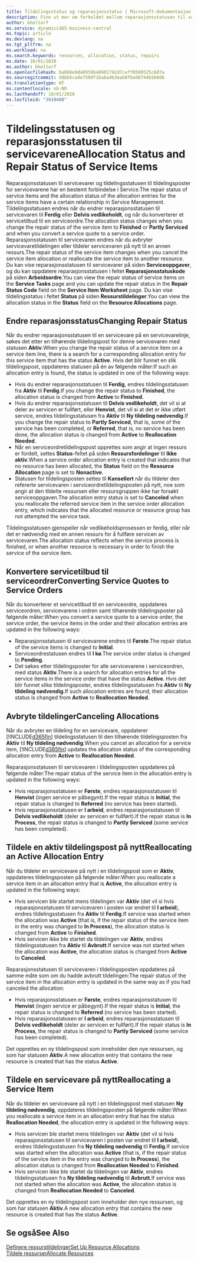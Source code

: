 ```yaml
---
title: Tildelingsstatus og reparasjonsstatus | Microsoft-dokumentasjon
description: Finn ut mer om forholdet mellom reparasjonsstatusen til servicevarer og tildelingsstatusen til tildelingspostene for dem.
author: bholtorf
ms.service: dynamics365-business-central
ms.topic: article
ms.devlang: na
ms.tgt_pltfrm: na
ms.workload: na
ms.search.keywords: resources, allocation, status, repairs
ms.date: 10/01/2020
ms.author: bholtorf
ms.openlocfilehash: ba066e9d40959b48901792d7ceff8589525c6d7a
ms.sourcegitcommit: ddbb5cede750df1baba4b3eab8fbed6744b5b9d6
ms.translationtype: HT
ms.contentlocale: nb-NO
ms.lasthandoff: 10/01/2020
ms.locfileid: "3910408"
---
```

# <a name="allocation-status-and-repair-status-of-service-items"></a><span data-ttu-id="5e6ff-103">Tildelingsstatusen og reparasjonsstatusen til servicevarene</span><span class="sxs-lookup"><span data-stu-id="5e6ff-103">Allocation Status and Repair Status of Service Items</span></span>
<span data-ttu-id="5e6ff-104">Reparasjonsstatusen til servicevarer og tildelingsstatusen til tildelingsposter for servicevarene har en bestemt forbindelse i Service.</span><span class="sxs-lookup"><span data-stu-id="5e6ff-104">The repair status of service items and the allocation status of the allocation entries for the service items have a certain relationship in Service Management.</span></span> <span data-ttu-id="5e6ff-105">Tildelingsstatusen endres når du endrer reparasjonsstatusen til servicevaren til **Ferdig** eller **Delvis vedlikeholdt**, og når du konverterer et servicetilbud til en serviceordre.</span><span class="sxs-lookup"><span data-stu-id="5e6ff-105">The allocation status changes when you change the repair status of the service item to **Finished** or **Partly Serviced** and when you convert a service quote to a service order.</span></span> <span data-ttu-id="5e6ff-106">Reparasjonsstatusen til servicevaren endres når du avbryter servicevaretildelingen eller tildeler servicevaren på nytt til en annen ressurs.</span><span class="sxs-lookup"><span data-stu-id="5e6ff-106">The repair status of the service item changes when you cancel the service item allocation or reallocate the service item to another resource.</span></span> <span data-ttu-id="5e6ff-107">Du kan vise reparasjonsstatusen til servicevarer på siden **Serviceoppgaver**, og du kan oppdatere reparasjonsstatusen i feltet **Reparasjonsstatuskode** på siden **Arbeidsordre**.</span><span class="sxs-lookup"><span data-stu-id="5e6ff-107">You can view the repair status of service items on the **Service Tasks** page and you can update the repair status in the **Repair Status Code** field on the **Service Item Worksheet** page.</span></span> <span data-ttu-id="5e6ff-108">Du kan vise tildelingsstatus i feltet **Status** på siden **Ressurstildelinger**.</span><span class="sxs-lookup"><span data-stu-id="5e6ff-108">You can view the allocation status in the **Status** field on the **Resource Allocations** page.</span></span>  
  
## <a name="changing-repair-status"></a><span data-ttu-id="5e6ff-109">Endre reparasjonsstatus</span><span class="sxs-lookup"><span data-stu-id="5e6ff-109">Changing Repair Status</span></span>  
<span data-ttu-id="5e6ff-110">Når du endrer reparasjonsstatusen til en servicevare på en servicevarelinje, søkes det etter en tilhørende tildelingspost for denne servicevaren med statusen **Aktiv**.</span><span class="sxs-lookup"><span data-stu-id="5e6ff-110">When you change the repair status of a service item on a service item line, there is a search for a corresponding allocation entry for this service item that has the status **Active**.</span></span> <span data-ttu-id="5e6ff-111">Hvis det blir funnet en slik tildelingspost, oppdateres statusen på én av følgende måter:</span><span class="sxs-lookup"><span data-stu-id="5e6ff-111">If such an allocation entry is found, the status is updated in one of the following ways:</span></span>  
  
* <span data-ttu-id="5e6ff-112">Hvis du endrer reparasjonsstatusen til **Ferdig**, endres tildelingsstatusen fra **Aktiv** til **Ferdig**.</span><span class="sxs-lookup"><span data-stu-id="5e6ff-112">If you change the repair status to **Finished**, the allocation status is changed from **Active** to **Finished**.</span></span>  
* <span data-ttu-id="5e6ff-113">Hvis du endrer reparasjonsstatusen til **Delvis vedlikeholdt**, det vil si at deler av servicen er fullført, eller **Henvist**, det vil si at det er ikke utført service, endres tildelingsstatusen fra **Aktiv** til **Ny tildeling nødvendig**.</span><span class="sxs-lookup"><span data-stu-id="5e6ff-113">If you change the repair status to **Partly Serviced**, that is, some of the service has been completed, or **Referred**, that is, no service has been done, the allocation status is changed from **Active** to **Reallocation Needed**.</span></span>  
* <span data-ttu-id="5e6ff-114">Når en serviceordretildelingspost opprettes som angir at ingen ressurs er fordelt, settes **Status**-feltet på siden **Ressursfordelinger** til **Ikke aktiv**.</span><span class="sxs-lookup"><span data-stu-id="5e6ff-114">When a service order allocation entry is created that indicates that no resource has been allocated, the **Status** field on the **Resource Allocation** page is set to **Nonactive**.</span></span>  
* <span data-ttu-id="5e6ff-115">Statusen for tildelingsposten settes til **Kansellert** når du tildeler den refererte servicevaren i serviceordretildelingsposten på nytt, noe som angir at den tildelte ressursen eller ressursgruppen ikke har forsøkt serviceoppgaven.</span><span class="sxs-lookup"><span data-stu-id="5e6ff-115">The allocation entry status is set to **Canceled** when you reallocate the referred service item in the service order allocation entry, which indicates that the allocated resource or resource group has not attempted the service task.</span></span>  
  
<span data-ttu-id="5e6ff-116">Tildelingsstatusen gjenspeiler når vedlikeholdsprosessen er ferdig, eller når det er nødvendig med en annen ressurs for å fullføre servicen av servicevaren.</span><span class="sxs-lookup"><span data-stu-id="5e6ff-116">The allocation status reflects when the service process is finished, or when another resource is necessary in order to finish the service of the service item.</span></span>  
  
## <a name="converting-service-quotes-to-service-orders"></a><span data-ttu-id="5e6ff-117">Konvertere servicetilbud til serviceordrer</span><span class="sxs-lookup"><span data-stu-id="5e6ff-117">Converting Service Quotes to Service Orders</span></span>  
<span data-ttu-id="5e6ff-118">Når du konverterer et servicetilbud til en serviceordre, oppdateres serviceordren, servicevarene i ordren samt tilhørende tildelingsposter på følgende måter:</span><span class="sxs-lookup"><span data-stu-id="5e6ff-118">When you convert a service quote to a service order, the service order, the service items in the order and their allocation entries are updated in the following ways:</span></span>  
  
* <span data-ttu-id="5e6ff-119">Reparasjonsstatusen til servicevarene endres til **Første**.</span><span class="sxs-lookup"><span data-stu-id="5e6ff-119">The repair status of the service items is changed to **Initial**.</span></span>  
* <span data-ttu-id="5e6ff-120">Serviceordrestatusen endres til **I kø**.</span><span class="sxs-lookup"><span data-stu-id="5e6ff-120">The service order status is changed to **Pending**.</span></span>  
* <span data-ttu-id="5e6ff-121">Det søkes etter tildelingsposter for alle servicevarene i serviceordren, med status **Aktiv**.</span><span class="sxs-lookup"><span data-stu-id="5e6ff-121">There is a search for allocation entries for all the service items in the service order that have the status **Active**.</span></span> <span data-ttu-id="5e6ff-122">Hvis det blir funnet slike tildelingsposter, endres tildelingsstatusen fra **Aktiv** til **Ny tildeling nødvendig**.</span><span class="sxs-lookup"><span data-stu-id="5e6ff-122">If such allocation entries are found, their allocation status is changed from **Active** to **Reallocation Needed**.</span></span>  
  
## <a name="canceling-allocations"></a><span data-ttu-id="5e6ff-123">Avbryte tildelinger</span><span class="sxs-lookup"><span data-stu-id="5e6ff-123">Canceling Allocations</span></span>  
<span data-ttu-id="5e6ff-124">Når du avbryter en tildeling for en servicevare, oppdaterer [!INCLUDE[d365fin](includes/d365fin_md.md)] tildelingsstatusen til den tilhørende tildelingsposten fra **Aktiv** til **Ny tildeling nødvendig**.</span><span class="sxs-lookup"><span data-stu-id="5e6ff-124">When you cancel an allocation for a service item, [!INCLUDE[d365fin](includes/d365fin_md.md)] updates the allocation status of the corresponding allocation entry from **Active** to **Reallocation Needed**.</span></span>

<span data-ttu-id="5e6ff-125">Reparasjonsstatusen til servicevaren i tildelingsposten oppdateres på følgende måter:</span><span class="sxs-lookup"><span data-stu-id="5e6ff-125">The repair status of the service item in the allocation entry is updated in the following ways:</span></span>  
  
* <span data-ttu-id="5e6ff-126">Hvis reparasjonsstatusen er **Første**, endres reparasjonsstatusen til **Henvist** (ingen service er påbegynt).</span><span class="sxs-lookup"><span data-stu-id="5e6ff-126">If the repair status is **Initial**, the repair status is changed to **Referred** (no service has been started).</span></span>  
* <span data-ttu-id="5e6ff-127">Hvis reparasjonsstatusen er **I arbeid**, endres reparasjonsstatusen til **Delvis vedlikeholdt** (deler av servicen er fullført).</span><span class="sxs-lookup"><span data-stu-id="5e6ff-127">If the repair status is **In Process**, the repair status is changed to **Partly Serviced** (some service has been completed).</span></span>  
  
## <a name="reallocating-an-active-allocation-entry"></a><span data-ttu-id="5e6ff-128">Tildele en aktiv tildelingspost på nytt</span><span class="sxs-lookup"><span data-stu-id="5e6ff-128">Reallocating an Active Allocation Entry</span></span>  
<span data-ttu-id="5e6ff-129">Når du tildeler en servicevare på nytt i en tildelingspost som er **Aktiv**, oppdateres tildelingsposten på følgende måter:</span><span class="sxs-lookup"><span data-stu-id="5e6ff-129">When you reallocate a service item in an allocation entry that is **Active**, the allocation entry is updated in the following ways:</span></span>  
  
* <span data-ttu-id="5e6ff-130">Hvis servicen ble startet mens tildelingen var **Aktiv** (det vil si hvis reparasjonsstatusen til servicevaren i posten var endret til **I arbeid**), endres tildelingsstatusen fra **Aktiv** til **Ferdig**.</span><span class="sxs-lookup"><span data-stu-id="5e6ff-130">If service was started when the allocation was **Active** (that is, if the repair status of the service item in the entry was changed to **In Process**), the allocation status is changed from **Active** to **Finished**.</span></span>  
* <span data-ttu-id="5e6ff-131">Hvis servicen ikke ble startet da tildelingen var **Aktiv**, endres tildelingsstatusen fra **Aktiv** til **Avbrutt**.</span><span class="sxs-lookup"><span data-stu-id="5e6ff-131">If service was not started when the allocation was **Active**, the allocation status is changed from **Active** to **Canceled**.</span></span>  
  
<span data-ttu-id="5e6ff-132">Reparasjonsstatusen til servicevaren i tildelingsposten oppdateres på samme måte som om du hadde avbrutt tildelingen:</span><span class="sxs-lookup"><span data-stu-id="5e6ff-132">The repair status of the service item in the allocation entry is updated in the same way as if you had canceled the allocation:</span></span>  
  
* <span data-ttu-id="5e6ff-133">Hvis reparasjonsstatusen er **Første**, endres reparasjonsstatusen til **Henvist** (ingen service er påbegynt).</span><span class="sxs-lookup"><span data-stu-id="5e6ff-133">If the repair status is **Initial**, the repair status is changed to **Referred** (no service has been started).</span></span>  
* <span data-ttu-id="5e6ff-134">Hvis reparasjonsstatusen er **I arbeid**, endres reparasjonsstatusen til **Delvis vedlikeholdt** (deler av servicen er fullført).</span><span class="sxs-lookup"><span data-stu-id="5e6ff-134">If the repair status is **In Process**, the repair status is changed to **Partly Serviced** (some service has been completed).</span></span>  
  
<span data-ttu-id="5e6ff-135">Det opprettes en ny tildelingspost som inneholder den nye ressursen, og som har statusen **Aktiv**.</span><span class="sxs-lookup"><span data-stu-id="5e6ff-135">A new allocation entry that contains the new resource is created that has the status **Active**.</span></span>  
  
## <a name="reallocating-a-service-item"></a><span data-ttu-id="5e6ff-136">Tildele en servicevare på nytt</span><span class="sxs-lookup"><span data-stu-id="5e6ff-136">Reallocating a Service Item</span></span>  
<span data-ttu-id="5e6ff-137">Når du tildeler en servicevare på nytt i en tildelingspost med statusen **Ny tildeling nødvendig**, oppdateres tildelingsposten på følgende måter:</span><span class="sxs-lookup"><span data-stu-id="5e6ff-137">When you reallocate a service item in an allocation entry that has the status **Reallocation Needed**, the allocation entry is updated in the following ways:</span></span>  
  
* <span data-ttu-id="5e6ff-138">Hvis servicen ble startet mens tildelingen var **Aktiv** (det vil si hvis reparasjonsstatusen til servicevaren i posten var endret til **I arbeid**), endres tildelingsstatusen fra **Ny tildeling nødvendig** til **Ferdig**.</span><span class="sxs-lookup"><span data-stu-id="5e6ff-138">If service was started when the allocation was **Active** (that is, if the repair status of the service item in the entry was changed to **In Process**), the allocation status is changed from **Reallocation Needed** to **Finished**.</span></span>  
* <span data-ttu-id="5e6ff-139">Hvis servicen ikke ble startet da tildelingen var **Aktiv**, endres tildelingsstatusen fra **Ny tildeling nødvendig** til **Avbrutt**.</span><span class="sxs-lookup"><span data-stu-id="5e6ff-139">If service was not started when the allocation was **Active**, the allocation status is changed from **Reallocation Needed** to **Canceled**.</span></span>  
  
<span data-ttu-id="5e6ff-140">Det opprettes en ny tildelingspost som inneholder den nye ressursen, og som har statusen **Aktiv**.</span><span class="sxs-lookup"><span data-stu-id="5e6ff-140">A new allocation entry that contains the new resource is created that has the status **Active**.</span></span>  
  
## <a name="see-also"></a><span data-ttu-id="5e6ff-141">Se også</span><span class="sxs-lookup"><span data-stu-id="5e6ff-141">See Also</span></span>  
[<span data-ttu-id="5e6ff-142">Definere ressurstildelinger</span><span class="sxs-lookup"><span data-stu-id="5e6ff-142">Set Up Resource Allocations</span></span>](service-how-setup-resource-allocation.md)  
[<span data-ttu-id="5e6ff-143">Tildele ressurser</span><span class="sxs-lookup"><span data-stu-id="5e6ff-143">Allocate Resources</span></span>](service-how-to-allocate-resources.md)  

